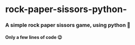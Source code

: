 # rock-paper-sissors-python-

### A simple rock paper sissors game, using python 🐍
#### Only a few lines of code :wink:
